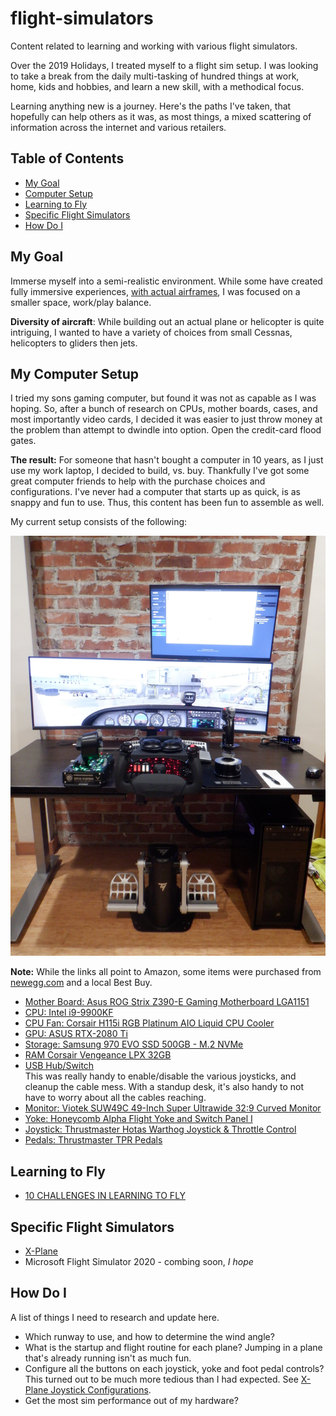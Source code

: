 # flight-simulators
Content related to learning and working with various flight simulators.

Over the 2019 Holidays, I treated myself to a flight sim setup. I was looking to take a break from the daily multi-tasking of hundred things at work, home, kids and hobbies, and learn a new skill, with a methodical focus. 

Learning anything new is a journey. Here's the paths I've taken, that hopefully can help others as it was, as most things, a mixed scattering of information across the internet and various retailers.

## Table of Contents
- [My Goal](#my-goal)
- [Computer Setup](#my-computer-setup)
- [Learning to Fly](#learning-to-fly)
- [Specific Flight Simulators](#specific-flight-simulators)
- [How Do I](#how-do-i)

## My Goal

Immerse myself into a semi-realistic environment. While some have created fully immersive experiences, [with actual airframes](https://twitter.com/fouldsy/status/1206431200811708417?s=20), I was focused on a smaller space, work/play balance. 

**Diversity of aircraft**: While building out an actual plane or helicopter is quite intriguing, I wanted to have a variety of choices from small Cessnas, helicopters to gliders then jets.


## My Computer Setup

I tried my sons gaming computer, but found it was not as capable as I was hoping. So, after a bunch of research on CPUs, mother boards, cases, and most importantly video cards, I decided it was easier to just throw money at the problem than attempt to dwindle into option. Open the credit-card flood gates. 

**The result:** For someone that hasn't bought a computer in 10 years, as I just use my work laptop, I decided to build, vs. buy. Thankfully I've got some great computer friends to help with the purchase choices and configurations. I've never had a computer that starts up as quick, is as snappy and fun to use. Thus, this content has been fun to assemble as well. 

My current setup consists of the following:

![](./media/simsetup.jpg)

**Note:** While the links all point to Amazon, some items were purchased from [newegg.com](https://www.newegg.com/) and a local Best Buy. 

- [Mother Board: Asus ROG Strix Z390-E Gaming Motherboard LGA1151](https://www.amazon.com/gp/product/B07HCPLQ2H)
- [CPU: Intel i9-9900KF](https://www.amazon.com/Intel-BX80684I99900KF-i9-9900KF-Processor-Unlocked/dp/B07MGBZWDZ)
- [CPU Fan: Corsair H115i RGB Platinum AIO Liquid CPU Cooler](https://www.amazon.com/CORSAIR-H115i-PLATINUM-Liquid-Cooler/dp/B07JWB5BSP/)
- [GPU: ASUS RTX-2080 Ti](https://www.amazon.com/ASUS-GeForce-Dual-Fan-Graphics-DUAL-RTX2080TI-11G/)
- [Storage: Samsung 970 EVO SSD 500GB - M.2 NVMe](https://www.amazon.com/Samsung-970-EVO-500GB-MZ-V7E500BW/dp/B07BN4NJ2J/)
- [RAM Corsair Vengeance LPX 32GB](https://www.amazon.com/gp/product/B0134EW44S)
- [USB Hub/Switch](https://www.amazon.com/gp/product/B07FCL3ZP8/)  
  This was really handy to enable/disable the various joysticks, and cleanup the cable mess. With a standup desk, it's also handy to not have to worry about all the cables reaching. 
- [Monitor: Viotek SUW49C 49-Inch Super Ultrawide 32:9 Curved Monitor](https://www.amazon.com/VIOTEK-SUW49C-49-Inch-Super-Ultrawide/dp/B07L44N45F)
- [Yoke: Honeycomb Alpha Flight Yoke and Switch Panel I](http://www.mypilotstore.com/mypilotstore/sep/13520)
- [Joystick: Thrustmaster Hotas Warthog Joystick & Throttle Control](https://www.amazon.com/gp/product/B00371R8P4/)
- [Pedals: Thrustmaster TPR Pedals](https://www.amazon.com/gp/product/B07DQY8LVC/)

## Learning to Fly
- [10 CHALLENGES IN LEARNING TO FLY](https://www.aopa.org/news-and-media/all-news/2016/december/flight-training-magazine/ten-challenges)

## Specific Flight Simulators

- [X-Plane](./x-plane/README.md)
- Microsoft Flight Simulator 2020 - combing soon, *I hope*

## How Do I
  A list of things I need to research and update here. 
  - Which runway to use, and how to determine the wind angle?
  - What is the startup and flight routine for each plane? Jumping in a plane that's already running isn't as much fun.
  - Configure all the buttons on each joystick, yoke and foot pedal controls? This turned out to be much more tedious than I had expected. See [X-Plane Joystick Configurations](./x-plane/joystick-configurations/).
  - Get the most sim performance out of my hardware?
